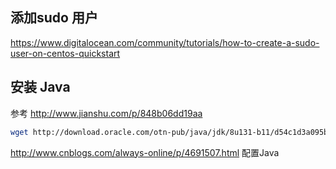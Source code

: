 ## 添加sudo 用户

https://www.digitalocean.com/community/tutorials/how-to-create-a-sudo-user-on-centos-quickstart

## 安装 Java
参考 http://www.jianshu.com/p/848b06dd19aa

```sh
wget http://download.oracle.com/otn-pub/java/jdk/8u131-b11/d54c1d3a095b4ff2b6607d096fa80163/jdk-8u131-linux-x64.rpm?AuthParam=1497444126_88bb9a2961f93df028f76d2925ab61f5
```

http://www.cnblogs.com/always-online/p/4691507.html 配置Java
